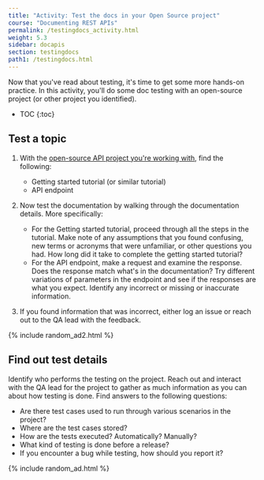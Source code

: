 ```yaml
---
title: "Activity: Test the docs in your Open Source project"
course: "Documenting REST APIs"
permalink: /testingdocs_activity.html
weight: 5.3
sidebar: docapis
section: testingdocs
path1: /testingdocs.html
---
```


Now that you've read about testing, it's time to get some more hands-on practice. In this activity, you'll do some doc testing with an open-source project (or other project you identified).

* TOC
{:toc}

## Test a topic

1.  With the [open-source API project you're working with](docapis_find_open_source_project.html), find the following:

    * Getting started tutorial (or similar tutorial)
    * API endpoint

2.  Now test the documentation by walking through the documentation details. More specifically:

    * For the Getting started tutorial, proceed through all the steps in the tutorial. Make note of any assumptions that you found confusing, new terms or acronyms that were unfamiliar, or other questions you had. How long did it take to complete the getting started tutorial?
    * For the API endpoint, make a request and examine the response. Does the response match what's in the documentation? Try different variations of parameters in the endpoint and see if the responses are what you expect. Identify any incorrect or missing or inaccurate information.

3.  If you found information that was incorrect, either log an issue or reach out to the QA lead with the feedback.

{% include random_ad2.html %}

## Find out test details

Identify who performs the testing on the project. Reach out and interact with the QA lead for the project to gather as much information as you can about how testing is done. Find answers to the following questions:

* Are there test cases used to run through various scenarios in the project?
* Where are the test cases stored?
* How are the tests executed? Automatically? Manually?
* What kind of testing is done before a release?
* If you encounter a bug while testing, how should you report it?

{% include random_ad.html %}
